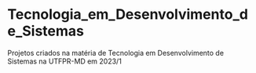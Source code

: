 # Tecnologia_em_Desenvolvimento_de_Sistemas
 Projetos criados na matéria de Tecnologia em Desenvolvimento de Sistemas na UTFPR-MD em 2023/1
